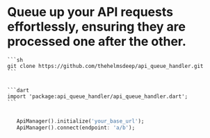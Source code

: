 


# Queue up your API requests effortlessly, ensuring they are processed one after the other.



    ```sh
    git clone https://github.com/thehelmsdeep/api_queue_handler.git
    ```


    ```dart
    import 'package:api_queue_handler/api_queue_handler.dart';
    ```


```dart
   
   ApiManager().initialize('your_base_url');
   ApiManager().connect(endpoint: 'a/b');

```

